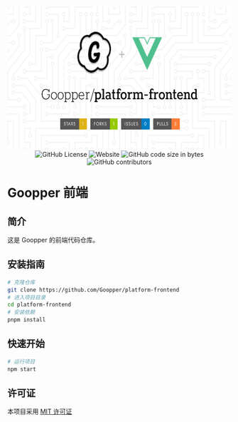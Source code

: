 <div align=center>
    <img src="platform-frontend.svg" alt="platform-frontend" width="640" height="320" />
</div>

<div align=center>
    <img alt="GitHub License" src="https://img.shields.io/github/license/Goopper/platform-frontend?style=flat-square">
    <img alt="Website" src="https://img.shields.io/website?url=https%3A%2F%2Fapp.goopper.top%2Flogin&style=flat-square">
    <img alt="GitHub code size in bytes" src="https://img.shields.io/github/languages/code-size/Goopper/platform-frontend?style=flat-square">
    <img alt="GitHub contributors" src="https://img.shields.io/github/contributors/Goopper/platform-frontend.svg?style=flat-square">
</div>

# Goopper 前端

## 简介

这是 Goopper 的前端代码仓库。

## 安装指南

```bash
# 克隆仓库
git clone https://github.com/Goopper/platform-frontend
# 进入项目目录
cd platform-frontend
# 安装依赖
pnpm install
```

## 快速开始

```bash
# 运行项目
npm start
```

## 许可证

本项目采用 [MIT 许可证](LICENSE)
